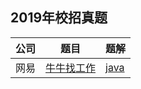 ## 2019年校招真题

|公司|题目|题解|
|-----|-----|-----|
|网易|[牛牛找工作](https://www.nowcoder.com/practice/46e837a4ea9144f5ad2021658cb54c4d?tpId=98&tqId=32824&tPage=1&rp=1&ru=/ta/2019test&qru=/ta/2019test/question-ranking)|[java](./001.java)|

